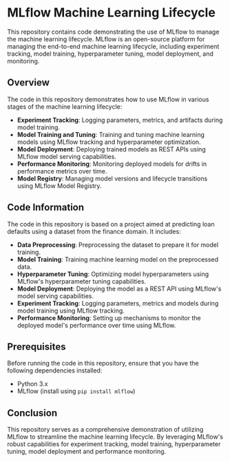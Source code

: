 # MLflow Machine Learning Lifecycle

This repository contains code demonstrating the use of MLflow to manage the machine learning lifecycle. MLflow is an open-source platform for managing the end-to-end machine learning lifecycle, including experiment tracking, model training, hyperparameter tuning, model deployment, and monitoring.

## Overview

The code in this repository demonstrates how to use MLflow in various stages of the machine learning lifecycle:

- **Experiment Tracking**: Logging parameters, metrics, and artifacts during model training.
- **Model Training and Tuning**: Training and tuning machine learning models using MLflow tracking and hyperparameter optimization.
- **Model Deployment**: Deploying trained models as REST APIs using MLflow model serving capabilities.
- **Performance Monitoring**: Monitoring deployed models for drifts in performance metrics over time.
- **Model Registry**: Managing model versions and lifecycle transitions using MLflow Model Registry.

## Code Information

The code in this repository is based on a project aimed at predicting loan defaults using a dataset from the finance domain. It includes:

- **Data Preprocessing**: Preprocessing the dataset to prepare it for model training.
- **Model Training**: Training machine learning model on the preprocessed data.
- **Hyperparameter Tuning**: Optimizing model hyperparameters using MLflow's hyperparameter tuning capabilities.
- **Model Deployment**: Deploying the model as a REST API using MLflow's model serving capabilities.
- **Experiment Tracking**: Logging parameters, metrics and models during model training using MLflow tracking.
- **Performance Monitoring**: Setting up mechanisms to monitor the deployed model's performance over time using MLflow.

## Prerequisites

Before running the code in this repository, ensure that you have the following dependencies installed:

- Python 3.x
- MLflow (install using `pip install mlflow`)

## Conclusion

This repository serves as a comprehensive demonstration of utilizing MLflow to streamline the machine learning lifecycle. By leveraging MLflow's robust capabilities for experiment tracking, model training, hyperparameter tuning, model deployment and performance monitoring.

